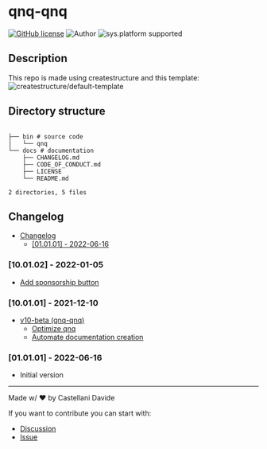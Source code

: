 # qnq-qnq
[![GitHub license](https://img.shields.io/badge/license-GNU-green?style=flat)](https://github.com/qnq/blob/main/docs/LICENSE)
![Author](https://img.shields.io/badge/author-DavideC03-green?style=flat)
![sys.platform supported](https://img.shields.io/badge/OS%20platform%20supported-all-blue?style=flat) 

##  Description 



This repo is made using createstructure and this template:
![createstructure/default-template](https://opengraph.githubassets.com/cf4891d1ca34cb9699f58b62ad889f1b369fad174bbb7dc2b3abfa7b482580a6/qnq)
##  Directory structure 

```

├── bin # source code
│   └── qnq
└── docs # documentation
    ├── CHANGELOG.md
    ├── CODE_OF_CONDUCT.md
    ├── LICENSE
    └── README.md

2 directories, 5 files
```
##  Changelog 


- [ Changelog ](#changelog)
  - [[01.01.01] - 2022-06-16](#010101---2022-06-16)

### [10.01.02] - 2022-01-05
- [Add sponsorship button](https://github.com/createstructure/createstructure.github.io/issues/36)

### [10.01.01] - 2021-12-10
- [v10-beta (qnq-qnq)](https://github.com/qnq/issues/5)
  - [Optimize qnq](https://github.com/qnq/issues/7)
  - [Automate documentation creation](https://github.com/qnq/issues/6)

### [01.01.01] - 2022-06-16
 - Initial version

---
Made w/ :heart: by Castellani Davide

If you want to contribute you can start with:
- [Discussion](https://github.com/qnq/discussions)
- [Issue](https://github.com/qnq/issues/new)
